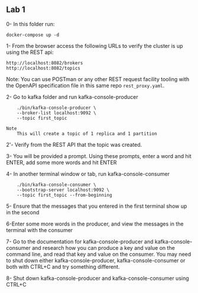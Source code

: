 ## Lab 1

0- In this folder run:

```
docker-compose up -d
```

1- From the browser access the following URLs to verify the cluster is up using the REST api:

```
http://localhost:8082/brokers
http://localhost:8082/topics
```

Note: You can use POSTman or any other REST request facility tooling with the OpenAPI specification file in this same repo `rest_proxy.yaml`.

2- Go to kafka folder and run kafka-console-producer
```
    ./bin/kafka-console-producer \
    --broker-list localhost:9092 \
    --topic first_topic
```
    Note
    	This will create a topic of 1 replica and 1 partition

2'- Verify from the REST API that the topic was created.

3- You will be provided a prompt. Using these prompts, enter a word and hit ENTER, add some more words and hit ENTER

4- In another terminal window or tab, run kafka-console-consumer

```
    ./bin/kafka-console-consumer \
    --bootstrap-server localhost:9092 \
    --topic first_topic --from-beginning
```

5- Ensure that the messages that you entered in the first terminal show up in the second

6-Enter some more words in the producer, and view the messages in the terminal with the consumer

7- Go to the documentation for kafka-console-producer and kafka-console-consumer and research how you can produce a key and value on the command line, and read that key and value on the consumer. You may need to shut down either kafka-console-producer, kafka-console-consumer or both with CTRL+C and try something different.

8- Shut down kafka-console-producer and kafka-console-consumer using CTRL+C

